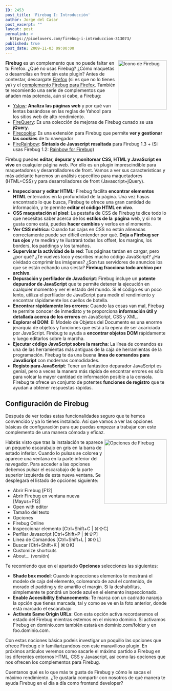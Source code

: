 ```yaml
---
ID: 2453
post_title: 'Firebug I: Introducción'
author: Jorge del Casar
post_excerpt: ""
layout: post
permalink: >
  https://pixelovers.com/firebug-i-introduccion-313073/
published: true
post_date: 2009-11-03 09:00:00
---
```

<img style="float: right;" title="Icono de Firebug" src="/app/uploads/sites/7/2009/11/313073-190897.jpg" alt="Icono de Firebug" width="152" height="154" /><strong>Firebug</strong> es un complemento que no puede faltar en tu Firefox. ¿Qué no usas Firebug? ¿Cómo maquetas o desarrollas en front sin este plugin? Antes de contestar, descargate <a title="Descargar Firefox" href="http://getfirefox.com" target="_blank">Firefox</a> (si es que no lo tienes ya) y el <a title="Complemento Firebug para Firefox" href="http://getfirebug.com" target="_blank">complemento Firebug para Firefox</a>. También te recomiendo una serie de complementos que añaden más potencia, aún si cabe, a Firebug:

<!--more-->
<ul>
	<li><a title="Complemento Yslow para Firefox" href="https://addons.mozilla.org/es-ES/firefox/addon/5369" target="_blank">Yslow</a>: <strong>Analiza las páginas web</strong> y por qué van lentas basándose en las reglas de Yahoo! para los sitios web de alto rendimiento.</li>
	<li><a title="Complemento Firequery para Firefox" href="https://addons.mozilla.org/es-ES/firefox/addon/12632" target="_blank">FireQuery</a>: Es una colección de mejoras de Firebug cunado se usa <strong>jQuery</strong>.</li>
	<li><a title="Complemento Firecookie para Firefox" href="https://addons.mozilla.org/es-ES/firefox/addon/6683" target="_blank">Firecookie</a>: Es una extensión para Firebug que permite <strong>ver y gestionar las cookies</strong> de tu navegador</li>
	<li><a title="Complemento FireRainbow para Firefox" href="https://addons.mozilla.org/en-US/firefox/addon/9603" target="_blank">FireRainbow</a>: <strong>Sintaxis de Javascript resaltada</strong> para Firebug 1.3 + (Si usas Firebug 1.2: <a title="Complemento Rainbow for Firebug para Firefox" href="https://addons.mozilla.org/es-ES/firefox/addon/7575" target="_blank">Rainbow for Firebug</a>)</li>
</ul>
Firebug puedes <strong>editar, depurar y monitorear CSS, HTML y JavaScript en vivo</strong> en cualquier página web. Por ello es un plugin imprescindible para maquetadores y desarrolladores de front. Vamos a ver sus caracteristicas y más adelante haremos un análisis específico para maquetadores (HTML+CSS) y para desarrolladores de front (Javascript+jQuery).
<ul>
	<li><strong>Inspeccionar y editar HTML:</strong> Firebug facilita <strong>encontrar elementos HTML</strong> enterrados en la profundidad de la página. Una vez hayas encontrado lo que busca, Firebug te ofrece una gran cantidad de información, y te permite <strong>editar el código HTML en vivo</strong>.</li>
	<li><strong>CSS maquetación al pixel</strong>: La pestaña de CSS de Firebug te dice todo lo que necesitas saber acerca de los <strong>estilos de la  página</strong> web, y si no te gusta como está, puedes <strong>hacer cambios</strong> y verlos en el momento.</li>
	<li><strong>Ver CSS métrica</strong>: Cuando tus cajas en CSS no están alineadas correctamente puede ser difícil entender por qué. <strong>Deja a Firebug ser tus ojos</strong> y te medirá y te ilustrará todas los offset, los margins, los borders, los paddings y los tamaños.</li>
	<li><strong>Supervisar la actividad de la red</strong>: Tus páginas tardan en cargar, pero ¿por qué? ¿Te vuelves loco y escribes mucho código JavaScript? ¿Ha olvidado comprimir las imágenes? ¿Son tus servidores de anuncios los que se están echando una siesta? <strong>Firebug fracciona todo archivo por archivo</strong>.</li>
	<li><strong>Depuración y perfilador de JavaScript</strong>: Firebug incluye un <strong>potente depurador de JavaScript</strong> que te permite detener la ejecución en cualquier momento y ver el estado del mundo. Si el código es un poco lento, utiliza el perfilador de JavaScript para medir el rendimiento y encontrar rápidamente los cuellos de botella.</li>
	<li><strong>Encontrar rápidamente los errores</strong>: Cuando las cosas van mal, Firebug te permite conocer de inmediato y te proporciona <strong>información útil y detallada acerca de los errores</strong> en JavaScript, CSS y XML.</li>
	<li><strong>Explorar el DOM</strong>: El Modelo de Objetos del Documento es una enorme jerarquía de objetos y funciones que está a la epera de ser acariciada por JavaScript. Firebug te ayuda a <strong>encontrar objetos DOM</strong> rápidamente y luego editarlos sobre la marcha.</li>
	<li><strong>Ejecutar código JavaScript sobre la marcha</strong>: La línea de comandos es una de las herramientas más antiguas de la caja de herramientas de la programación. Firebug te da una buena <strong> línea de comandos para JavaScript</strong> con modernas comodidades.</li>
	<li><strong>Registo para JavaScript</strong>: Tener un fantástico depurador JavaScript es genial, pero a veces la manera más rápida de encontrar errores es sólo para volcar la mayor cantidad de información posible a la consola. Firebug te ofrece un conjunto de potentes <strong>funciones de registro</strong> que te ayudan a obtener respuestas rápidas.</li>
</ul>
<h2>Configuración de Firebug</h2>
Después de ver todas estas funcionalidades seguro que te hemos convencido y ya lo tienes instalado. Así que vamos a ver las opciones básicas de configuración para que puedas empezar a trabajar con este complemento de una manera cómoda y eficaz.

<img style="float: right;" title="Opciones de Firebug" src="/app/uploads/sites/7/2009/11/313073-190899.jpg" alt="Opciones de Firebug" width="195" height="200" />Habrás visto que tras la instalación te aparece un pequeño escarabajo en gris en la barra de estado inferior. Cuando lo pulsas se colorea y aparece una ventana en la parte inferior del navegador. Para acceder a las opciones debemos pulsar el escarabajo de la parte superior izquierda de esta nueva ventana. Se desplegará el listado de opciones siguiente:
<ul>
	<li>Abrir Firebug [F12]</li>
	<li>Abrir Firebug en ventana nueva [Mayus+F12]</li>
	<li>Open with editor</li>
	<li>Tamaño del texto</li>
	<li>Opciones</li>
	<li>Firebug Online</li>
	<li>Inspeccionar elemento [Ctrl+Shift+C | ⌘⇧C]</li>
	<li>Perfilar Javascript [Ctrl+Shift+P | ⌘⇧P]</li>
	<li>Linea de Comandos [Ctrl+Shift+L | ⌘⇧L]</li>
	<li>Buscar [Ctrl+Shift+K | ⌘⇧K]</li>
	<li>Customize shortcuts</li>
	<li>About... (versión)</li>
</ul>
Te recomiendo que en el apartado <strong>Opciones</strong> selecciones las siguientes:
<ul>
	<li><strong>Shade box model</strong>: Cuando inspecciones elementos te mostrará el modelo de caja del elemento, coloreando de azul el contenido, de morado el padding y de amarillo el margin. Si la deshabilitas, simplemente te pondrá un borde azul en el elemento inspeccionado.</li>
	<li><strong>Enable Accesibility Enhancements</strong>: Te marca con un cadrado naranja la opción que tienes marcada, tal y como se ve en la foto anterior, donde está marcado el escarabajo</li>
	<li><strong>Activate Same Origin URLs</strong>: Con esta opción activa recordaremos el estado del Firebug mientras estemos en el mismo dominio. Si activamos Firebug en dominio.com también estará en dominio.com/folder y en foo.dominio.com.</li>
</ul>
Con estas nociones básica podeis investigar un poquillo las opciones que ofrece Firebug e ir familiarizandoos con este maravilloso plugin. En próximos artículos veremos como sacarle el máximo partido a Firebug en los diferentes entornos HTML, CSS y Javascript, así como las opciones que nos ofrecen los complementos para Firebug.

Cuentanos qué es lo que más te gusta de Firebug y cómo le sacas el máximo rendimiento. ¿Te gustaría compartir con nosotros de qué manera te ayuda Firebug en el día a día como frontend developer?